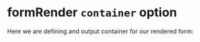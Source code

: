 # formRender `container` option

Here we are defining and output container for our rendered form:
<p data-height="360" data-theme-id="22927" data-slug-hash="vKpPbz" data-default-tab="js,result" data-user="sudharshan" data-embed-version="2" class="codepen"></p>
